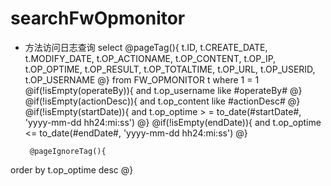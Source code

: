 searchFwOpmonitor
===
* 方法访问日志查询
select @pageTag(){
		t.ID,
       t.CREATE_DATE,
       t.MODIFY_DATE,
       t.OP_ACTIONAME,
       t.OP_CONTENT,
       t.OP_IP,
       t.OP_OPTIME,
       t.OP_RESULT,
       t.OP_TOTALTIME,
       t.OP_URL,
       t.OP_USERID,
       t.OP_USERNAME
       @}
  from FW_OPMONITOR t
 where 1 = 1
 @if(!isEmpty(operateBy)){
 	and t.op_username like #operateBy#
 @}
 @if(!isEmpty(actionDesc)){
 	and t.op_content like #actionDesc#
 @}
 @if(!isEmpty(startDate)){
 	and t.op_optime > =
       to_date(#startDate#, 'yyyy-mm-dd hh24:mi:ss')
 @}
 @if(!isEmpty(endDate)){
    and t.op_optime <=
       to_date(#endDate#, 'yyyy-mm-dd hh24:mi:ss')
 @}

       @pageIgnoreTag(){
 order by t.op_optime desc
 @}